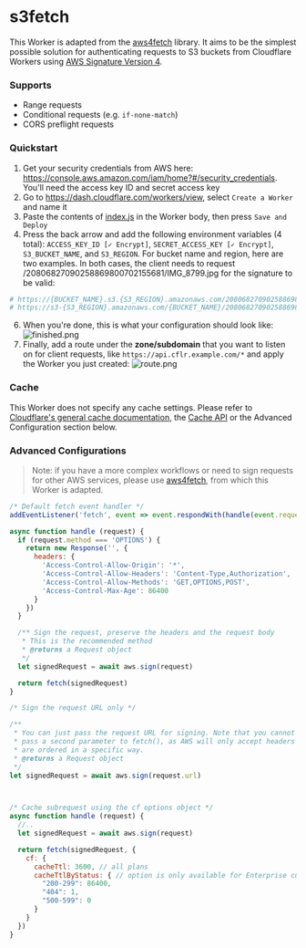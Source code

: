 # s3fetch

This Worker is adapted from the [aws4fetch](https://github.com/mhart/aws4fetch) library. It aims to be the simplest possible solution for authenticating requests to S3 buckets from Cloudflare Workers using [AWS Signature Version 4](https://docs.aws.amazon.com/AmazonS3/latest/API/sig-v4-header-based-auth.html).

### Supports
- Range requests
- Conditional requests (e.g. `if-none-match`)
- CORS preflight requests

### Quickstart
1. Get your security credentials from AWS here: https://console.aws.amazon.com/iam/home?#/security_credentials. You'll need the access key ID and secret access key
2. Go to https://dash.cloudflare.com/workers/view, select `Create a Worker` and name it
3. Paste the contents of [index.js](/index.js) in the Worker body, then press `Save and Deploy`
4. Press the back arrow and add the following environment variables (4 total):
`ACCESS_KEY_ID [✓ Encrypt]`, `SECRET_ACCESS_KEY [✓ Encrypt]`, `S3_BUCKET_NAME`, and `S3_REGION`. For bucket name and region, here are two examples. In both cases, the client needs to request /20806827090258869800702155681/IMG_8799.jpg for the signature to be valid:
```bash
# https://{BUCKET_NAME}.s3.{S3_REGION}.amazonaws.com/20806827090258869800702155681/IMG_8799.jpg
# https://s3-{S3_REGION}.amazonaws.com/{BUCKET_NAME}/20806827090258869800702155681/IMG_8799.jpg
```
6. When you're done, this is what your configuration should look like:
![finished.png](https://storage.franktaylor.io/d06cef5527f329e519553f649b3a76e219f2c9d6/CleanShot%202020-03-30%20at%2004.24.39@2x.png)
7. Finally, add a route under the **zone/subdomain** that you want to listen on for client requests, like `https://api.cflr.example.com/*` and apply the Worker you just created:
![route.png](https://storage.franktaylor.io/d06cef5527f329e519553f649b3a76e219f2c9d6/CleanShot%202020-03-30%20at%2004.29.31@2x.png)


### Cache
This Worker does not specify any cache settings. Please refer to [Cloudflare's general cache documentation](https://support.cloudflare.com/hc/en-us/articles/202775670), the [Cache API](https://developers.cloudflare.com/workers/about/using-cache/#body-inner) or the Advanced Configuration section below.

### Advanced Configurations
> Note: if you have a more complex workflows or need to sign requests for other AWS services, please use [aws4fetch](https://github.com/mhart/aws4fetch), from which this Worker is adapted.

```js
/* Default fetch event handler */
addEventListener('fetch', event => event.respondWith(handle(event.request)))

async function handle (request) {
  if (request.method === 'OPTIONS') {
    return new Response('', {
      headers: {
        'Access-Control-Allow-Origin': '*',
        'Access-Control-Allow-Headers': 'Content-Type,Authorization',
        'Access-Control-Allow-Methods': 'GET,OPTIONS,POST',
        'Access-Control-Max-Age': 86400
      }
    })
  }

  /** Sign the request, preserve the headers and the request body
   * This is the recommended method
   * @returns a Request object
   */
  let signedRequest = await aws.sign(request)

  return fetch(signedRequest)
}
```

```js
/* Sign the request URL only */

/**
 * You can just pass the request URL for signing. Note that you cannot
 * pass a second parameter to fetch(), as AWS will only accept headers that
 * are ordered in a specific way.
 * @returns a Request object
 */
let signedRequest = await aws.sign(request.url)



/* Cache subrequest using the cf options object */
async function handle (request) {
  //..
  let signedRequest = await aws.sign(request)

  return fetch(signedRequest, {
    cf: {
      cacheTtl: 3600, // all plans
      cacheTtlByStatus: { // option is only available for Enterprise customers
        "200-299": 86400,
        "404": 1,
        "500-599": 0
      }
    }
  })
}

```
